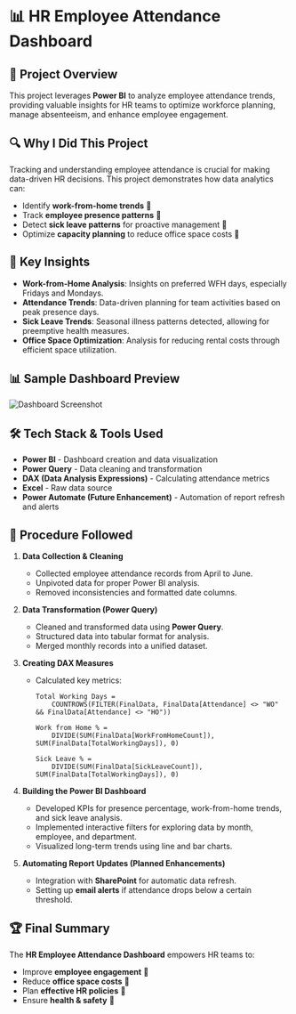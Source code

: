 # 📊 HR Employee Attendance Dashboard

## 📌 Project Overview
This project leverages **Power BI** to analyze employee attendance trends, providing valuable insights for HR teams to optimize workforce planning, manage absenteeism, and enhance employee engagement.

## 🔍 Why I Did This Project
Tracking and understanding employee attendance is crucial for making data-driven HR decisions. This project demonstrates how data analytics can:
- Identify **work-from-home trends** 📅
- Track **employee presence patterns** 🏢
- Detect **sick leave patterns** for proactive management 🤒
- Optimize **capacity planning** to reduce office space costs 💼

## 🔑 Key Insights
- **Work-from-Home Analysis**: Insights on preferred WFH days, especially Fridays and Mondays.
- **Attendance Trends**: Data-driven planning for team activities based on peak presence days.
- **Sick Leave Trends**: Seasonal illness patterns detected, allowing for preemptive health measures.
- **Office Space Optimization**: Analysis for reducing rental costs through efficient space utilization.

## 📊 Sample Dashboard Preview
![Dashboard Screenshot](link-to-your-image.png)

## 🛠 Tech Stack & Tools Used
- **Power BI** - Dashboard creation and data visualization
- **Power Query** - Data cleaning and transformation
- **DAX (Data Analysis Expressions)** - Calculating attendance metrics
- **Excel** - Raw data source
- **Power Automate (Future Enhancement)** - Automation of report refresh and alerts

## 🔄 Procedure Followed

1. **Data Collection & Cleaning**
   - Collected employee attendance records from April to June.
   - Unpivoted data for proper Power BI analysis.
   - Removed inconsistencies and formatted date columns.

2. **Data Transformation (Power Query)**
   - Cleaned and transformed data using **Power Query**.
   - Structured data into tabular format for analysis.
   - Merged monthly records into a unified dataset.

3. **Creating DAX Measures**
   - Calculated key metrics:
     ```DAX
     Total Working Days = 
         COUNTROWS(FILTER(FinalData, FinalData[Attendance] <> "WO" && FinalData[Attendance] <> "HO"))

     Work from Home % = 
         DIVIDE(SUM(FinalData[WorkFromHomeCount]), SUM(FinalData[TotalWorkingDays]), 0)

     Sick Leave % =
         DIVIDE(SUM(FinalData[SickLeaveCount]), SUM(FinalData[TotalWorkingDays]), 0)
     ```

4. **Building the Power BI Dashboard**
   - Developed KPIs for presence percentage, work-from-home trends, and sick leave analysis.
   - Implemented interactive filters for exploring data by month, employee, and department.
   - Visualized long-term trends using line and bar charts.

5. **Automating Report Updates (Planned Enhancements)**
   - Integration with **SharePoint** for automatic data refresh.
   - Setting up **email alerts** if attendance drops below a certain threshold.

## 🏆 Final Summary
The **HR Employee Attendance Dashboard** empowers HR teams to:
- Improve **employee engagement** 📌
- Reduce **office space costs** 🏢
- Plan **effective HR policies** 🤝
- Ensure **health & safety** 🏥

